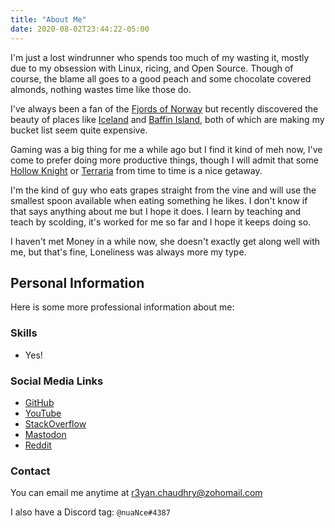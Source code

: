 ```yaml
---
title: "About Me"
date: 2020-08-02T23:44:22-05:00
---
```


I'm just a lost windrunner who spends too much of my wasting it, mostly due to my obsession with Linux, ricing, and Open Source. Though of course, the blame all goes to a good peach and some chocolate covered almonds, nothing wastes time like those do.

I've always been a fan of the [Fjords of Norway](https://duckduckgo.com/?q=fjords+of+norway&iax=images&ia=images) but recently discovered the beauty of places like [Iceland](https://duckduckgo.com/?q=iceland+mountains&iax=images&ia=images) and [Baffin Island](https://duckduckgo.com/?q=baffin+island&iax=images&ia=images), both of which are making my bucket list seem quite expensive.

Gaming was a big thing for me a while ago but I find it kind of meh now, I've come to prefer doing more productive things, though I will admit that some [Hollow Knight](https://store.steampowered.com/app/367520/Hollow_Knight/) or [Terraria](https://store.steampowered.com/app/105600/Terraria/) from time to time is a nice getaway.

I'm the kind of guy who eats grapes straight from the vine and will use the smallest spoon available when eating something he likes. I don't know if that says anything about me but I hope it does. I learn by teaching and teach by scolding, it's worked for me so far and I hope it keeps doing so.

I haven't met Money in a while now, she doesn't exactly get along well with me, but that's fine, Loneliness was always more my type.

## Personal Information

Here is some more professional information about me:

### Skills

- Yes!

### Social Media Links

- [GitHub](https://github.com/co1ncidence)
- [YouTube](https://www.youtube.com/channel/UCMPEedx3_wzTNd_X1X4SPXg)
- [StackOverflow](https://stackoverflow.com/users/13316025/jovinderpihainu)
- [Mastodon](https://mastodon.social/web/accounts/1284686)
- [Reddit](https://www.reddit.com/user/fps_co1ncidence/)

### Contact

You can email me anytime at r3yan.chaudhry@zohomail.com

I also have a Discord tag: `@nuaNce#4387`
